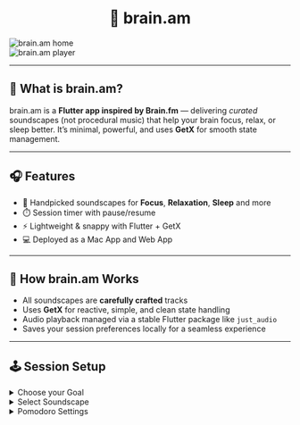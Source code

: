 # <h1 align="center">🧠 brain.am</h1>

![brain.am home](home.png)  
![brain.am player](player.png)

---

## 🚀 What is brain.am?

brain.am is a **Flutter app inspired by Brain.fm** — delivering *curated* soundscapes (not procedural music) that help your brain focus, relax, or sleep better. It’s minimal, powerful, and uses **GetX** for smooth state management.

---

## 🎧 Features

- 🎯 Handpicked soundscapes for **Focus**, **Relaxation**, **Sleep** and more  
- ⏱️ Session timer with pause/resume  
- ⚡ Lightweight & snappy with Flutter + GetX
- 💻 Deployed as a Mac App and Web App

---

## 🧠 How brain.am Works

- All soundscapes are **carefully crafted** tracks  
- Uses **GetX** for reactive, simple, and clean state handling  
- Audio playback managed via a stable Flutter package like `just_audio`  
- Saves your session preferences locally for a seamless experience  


---

## 🕹️ Session Setup

<details>
<summary>Choose your Goal</summary>

- [x] Focus  
- [ ] Relax 
- [ ] Sleep  
- [x] Study 
- [ ] Deep Work 


</details>

<details>
<summary>Select Soundscape</summary>

- [ ] Ocean Waves  
- [x] Rainforest   
- [ ] White Noise  
- [x] Soft Piano
- [x] Post Rock
- [ ] Thunderstorm
- [x] Melancholy
- [ ] Ambience
</details>

<details>
<summary>Pomodoro Settings</summary>

| Setting      | Value (minutes) |
|--------------|-----------------|
| Work Time    | `50`          |
| Rest Time    | `10`          |


</details>
